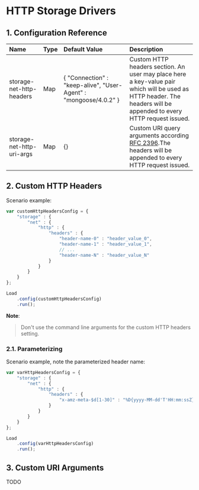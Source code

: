 # HTTP Storage Drivers

## 1. Configuration Reference

| Name                                           | Type         | Default Value    | Description                                      |
|:-----------------------------------------------|:-------------|:-----------------|:-------------------------------------------------|
| storage-net-http-headers                       | Map          | { "Connection" : "keep-alive", "User-Agent" : "mongoose/4.0.2" } | Custom HTTP headers section. An user may place here a key-value pair which will be used as HTTP header. The headers will be appended to every HTTP request issued.
| storage-net-http-uri-args                      | Map          | {}               | Custom URI query arguments according [RFC 2396](http://www.ietf.org/rfc/rfc2396.txt).The headers will be appended to every HTTP request issued.

## 2. Custom HTTP Headers

Scenario example:
```javascript
var customHttpHeadersConfig = {
    "storage" : {
        "net" : {
            "http" : {
                "headers" : {
                    "header-name-0" : "header_value_0",
                    "header-name-1" : "header_value_1",
                    // ...
                    "header-name-N" : "header_value_N"
                }
            }
        }
    }
};

Load
    .config(customHttpHeadersConfig)
    .run();
```

**Note**:
> Don't use the command line arguments for the custom HTTP headers setting.

### 2.1. Parameterizing

Scenario example, note the parameterized header name:
```javascript
var varHttpHeadersConfig = {
    "storage" : {
        "net" : {
            "http" : {
                "headers" : {
                    "x-amz-meta-$d[1-30]" : "%D{yyyy-MM-dd'T'HH:mm:ssZ}[1970/01/01-2016/01/01]"
                }
            }
        }
    }
};

Load
    .config(varHttpHeadersConfig)
    .run();
```

## 3. Custom URI Arguments

TODO
